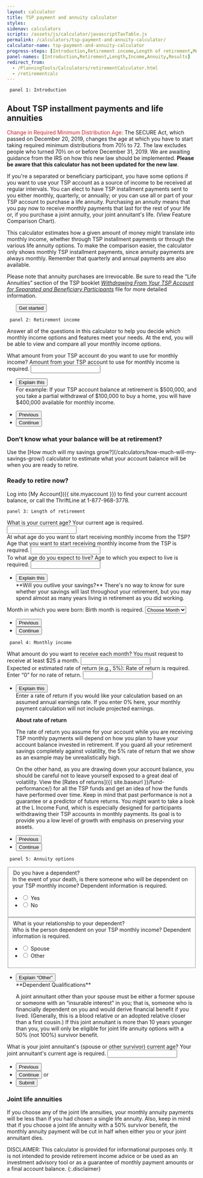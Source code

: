 ```yaml
---
layout: calculator
title: TSP payment and annuity calculator
styles:
sidenav: calculators
scripts: /assets/js/calculator/javascriptTaxTable.js
permalink: /calculators/tsp-payment-and-annuity-calculator/
calculator-name: tsp-payment-and-annuity-calculator
progress-steps: [Introduction,Retirement income,Length of retirement,Monthly income,Annuity options,Results]
panel-names: [Introduction,Retirement,Length,Income,Annuity,Results]
redirect_from:
  - /PlanningTools/Calculators/retirementCalculator.html
  - /retirementcalc
---
```


<form>
<!-- PANEL 1 -->
<code> panel 1: Introduction </code>
<section id="panel-1" class="calculator-panel" markdown="1">

## About TSP installment payments and life annuities

<span style="color: #cd2026">Change in Required Minimum Distribution Age:</span> The SECURE Act, which passed on December 20, 2019, changes the age at which you have to start taking required minimum distributions from 70&frac12; to 72. The law excludes people who turned 70&frac12; on or before December 31, 2019. We are awaiting guidance from the IRS on how this new law should be implemented. **Please be aware that this calculator has not been updated for the new law**.

If you're a separated or beneficiary participant, you have some options if you want to use your TSP account as a source of income to be received at regular intervals. You can elect to have TSP installment payments sent to you either monthly, quarterly, or annually; or you can use all or part of your TSP account to purchase a life <span data-term="Annuity" class="js-glossary-toggle term term-end">annuity</span>. Purchasing an annuity means that you pay now to receive monthly payments that last for the rest of your life or, if you purchase a joint annuity, your joint annuitant's life. (View Feature Comparison Chart).

This calculator estimates how a given amount of money might translate into monthly income, whether through TSP installment payments or through the various life annuity options. To make the comparison easier, the calculator only shows monthly TSP installment payments, since annuity payments are always monthly. Remember that quarterly and annual payments are also available.

Please note that annuity purchases are irrevocable. Be sure to read the &#8220;Life Annuities&#8221; section of the TSP booklet [_Withdrawing From Your TSP Account for Separated and Beneficiary Participants_](/publications/tspbk02.pdf) file for more detailed information.

<ul class="navigation-buttons">
<button class="usa-button " href="javascript:void(0);" onclick="processPanel(2, 0, 3, 0); return false;">Get started</button>
</ul>
</section>

<!-- PANEL 2 -->
<code> panel 2: Retirement income </code>
<section id="panel-2" class="calculator-panel" markdown="1">

Answer all of the questions in this calculator to help you decide which monthly income options and features meet your needs. At the end, you will be able to view and compare all your monthly income options.

<div class="panel-form-field">

<div class="usa-input-error">
<label class="usa-input-error-label" for="amountToUse" aria-details="panel-2.1">What amount from your TSP account do you want to use for monthly income?</label>
<span class="usa-input-error-message" id="amountToUse-message" role="alert">Amount from your TSP account to use for monthly income is required.</span>

<span data-format="$" class="input-symbol-left whole-number">
<input
  class=""
  maxlength="8"
  type="text"
  id="amountToUse"
  name="amountToUse"
  onblur="amountToUseGood();">
</span>
</div><!-- END div.usa-input-error -->

<!-- Explain this -->
<ul class="usa-accordion explain-this">
<li>
<button class="usa-accordion-button"
aria-expanded="false"
aria-controls="panel-2.1">
Explain this
</button>
<div id="panel-2.1" class="usa-accordion-content">
For example: If your TSP account balance at retirement is $500,000, and you take a <span data-term="Partial Withdrawal" class="js-glossary-toggle term term-end">partial withdrawal</span> of $100,000 to buy a home, you will have $400,000 available for monthly income.
</div>
</li>
</ul>

</div><!-- END div.panel-form-field -->

<ul class="navigation-buttons">
  <li>
  <button class="usa-button previous" href="javascript:void(0);" onclick="showPanel(1); return false;">Previous</button>
  </li>
  <li>
  <button id="showResults2" class="usa-button continue" href="javascript:void(0);" onclick="processPanel2(); return false;">Continue</button>
  </li>
</ul>


<div class="usa-alert usa-alert-info">
<div class="usa-alert-body">
<h3 class="usa-alert-heading">Don’t know what your balance will be at retirement?</h3>

<p class="usa-alert-text" markdown="1">Use the [How much will my savings grow?](/calculators/how-much-will-my-savings-grow/) calculator to estimate what your account balance will be when you are ready to retire.</p>
</div>
</div>

<div class="usa-alert usa-alert-info">
<div class="usa-alert-body">
<h3 class="usa-alert-heading">Ready to retire now?</h3>

<p class="usa-alert-text" markdown="1">Log into [My Account]({{ site.myaccount }}) to find your current account balance, or call the ThriftLine at <span class="nobr">1-877-968-3778</span>.</p>
</div>
</div>
</section>

<!-- PANEL 3 -->
<code>panel 3: Length of retirement</code>
<section id="panel-1" class="calculator-panel" markdown="1">

<div class="panel-form-field">
<div class="usa-input-error">
<label class="usa-input-error-label" for="ageNow">What is your current age?</label>
<span class="usa-input-error-message" id="ageNow-message" role="alert">Your current age is required.</span>
<input
  type="number"
  id="ageNow"
  name="ageNow"
  maxlength="2"
  onblur="ageNowGood();">
</div><!-- END div.usa-input-error -->
</div>

<div class="panel-form-field">
<div class="usa-input-error">
<label class="usa-input-error-label" for="ageFrom">At what age do you want to start receiving monthly income from the TSP?</label>
<span class="usa-input-error-message" id="ageFrom-message" role="alert">Age that you want to start receiving monthly income from the TSP is required.</span>
<input
  type="number"
  id="ageFrom"
  name="ageFrom"
  maxlength="2"
  onblur="ageFromGood();">
</div><!-- END div.usa-input-error -->
</div>

<div class="panel-form-field">
<div class="usa-input-error">
<label class="usa-input-error-label" for="ageToLive" aria-details="panel-3.1">To what age do you expect to live?</label>
<span class="usa-input-error-message" id="ageToLive-message" role="alert">Age to which you expect to live is required.</span>
<input
  type="number"
  id="ageToLive"
  name="ageToLive"
  maxlength="2"
  onblur="ageToLiveGood();">
</div><!-- END div.usa-input-error -->

<!-- Explain this -->
<ul class="usa-accordion explain-this">
<li>
<button class="usa-accordion-button"
aria-expanded="false"
aria-controls="panel-3.1">
Explain this
</button>
<div id="panel-3.1" class="usa-accordion-content" markdown="1">
**Will you outlive your savings?** There's no way to know for sure whether your savings will last throughout your retirement, but you may spend almost as many years living in retirement as you did working.
</div>
</li>
</ul>
</div>

<div class="panel-form-field">
<div class="usa-input-error">
<label class="usa-input-error-label" for="birthMonth">Month in which you were born:</label>
<span class="usa-input-error-message" id="birthMonth-message" role="alert">Birth month is required.</span>
<select id="birthMonth" name="birthMonth" onblur="birthMonthGood();">
  <option value="Choose Month">Choose Month</option>
  <option value="January">January</option>
  <option value="February">February</option>
  <option value="March">March</option>
  <option value="April">April</option>
  <option value="May">May</option>
  <option value="June">June</option>
  <option value="July">July</option>
  <option value="August">August</option>
  <option value="September">September</option>
  <option value="October">October</option>
  <option value="November">November</option>
  <option value="December">December</option>
</select>
</div><!-- end div.usa-input-error -->
</div><!-- END div.panel-form-field -->

<ul class="navigation-buttons">
  <li>
  <button class="usa-button previous" href="javascript:void(0);" onclick="showPanel(2); return false;">Previous</button>
  </li>
  <li>
  <button id="showResults2" class="usa-button continue" href="javascript:void(0);" onclick="processPanel4(); return false;">Continue</button>
  </li>
</ul>
</section>

<!-- PANEL 4 -->
<code> panel 4: Monthly income </code>
<section id="panel-4" class="calculator-panel" markdown="1">

<div class="panel-form-field">
<div class="usa-input-error">
<label class="usa-input-error-label" for="amountToReceive">What amount do you want to receive each month?</label>
<span class="usa-input-error-message" id="amountToReceive-message" role="alert">You must request to receive at least $25 a month.</span>
<span data-format="$" class="input-symbol-left whole-number">
<input
  maxlength="6"  
  type="number"
  id="amountToReceive"
  name="amountToReceive"
  onblur="amountToReceiveGood();">
</span>
</div>
</div>

<div class="panel-form-field">
<div class="usa-input-error">
<label class="usa-input-error-label" for="rateOfReturn" aria-details="panel-4.1">Expected or estimated rate of return (e.g., 5%):</label>
<span class="usa-input-error-message" id="rateOfReturn-message" role="alert">Rate of return is required. Enter &#8220;0&#8221; for no rate of return.</span>
<span data-format="%" class="input-symbol-right">
<input
  maxlength="6"
  type="number"
  id="rateOfReturn"
  name="rateOfReturn"
  value=""
  onblur="rateOfReturnGood();">
</span>
</div><!-- END div.usa-input-error -->

<!-- Explain this -->
<ul class="usa-accordion explain-this">
<li>
<button class="usa-accordion-button"
aria-expanded="false"
aria-controls="panel-4.1">
Explain this
</button>
<div id="panel-4.1" class="usa-accordion-content" markdown="1">
Enter a rate of return if you would like your calculation based on an assumed annual earnings rate. If you enter 0% here, your monthly payment calculation will not include projected earnings.

**About rate of return**

The rate of return you assume for your account while you are receiving TSP monthly payments will depend on how you plan to have your account balance invested in retirement. If you guard all your retirement savings completely against volatility, the 5% rate of return that we show as an example may be unrealistically high.

On the other hand, as you are drawing down your account balance, you should be careful not to leave yourself exposed to a great deal of volatility. View the [Rates of returns]({{ site.baseurl }}/fund-performance/) for all the TSP funds and get an idea of how the funds have performed over time. Keep in mind that past performance is not a guarantee or a predictor of future returns. You might want to take a look at the L Income Fund, which is especially designed for participants withdrawing their TSP accounts in monthly payments. Its goal is to provide you a low level of growth with emphasis on preserving your assets.

</div>
</li>
</ul>
</div><!-- END div.panel-form-field -->

<ul class="navigation-buttons">
  <li>
  <button class="usa-button previous" href="javascript:void(0);" onclick="showPanel(3); return false;">Previous</button>
  </li>
  <li>
  <button id="showResults2" class="usa-button continue" href="javascript:void(0);" onclick="processPanel5(); return false;">Continue</button>
  </li>
</ul>

</section>

<!-- PANEL 5 -->
<code> panel 5: Annuity options</code>
<section id="panel-5" class="calculator-panel" markdown="1">

<div class="panel-form-field">
<fieldset>
<div class="usa-input-error">
<legend class="sr-only">Do you have a dependent?</legend>
<label class="usa-input-error-label" for="haveDependent">In the event of your death, is there someone who will be dependent on your TSP monthly income?</label>
<span class="usa-input-error-message" id="haveDependent-error-message" role="alert">Dependent information is required.</span>
<ul class="usa-unstyled-list">
  <li>  
    <input
      type="radio"
      id="haveDependentYes"
      name="haveDependent"
      value="Yes"
      onclick="changeHaveDependentButtonImage('continue');">
      <label for="haveDependentYes">Yes</label>
  </li>  
  <li>
    <input
      type="radio"
      id="haveDependentNo"
      name="haveDependent"
      value="No"
      onclick="changeHaveDependentButtonImage('submit');">
      <label for="haveDependentNo">No</label>
  </li>
</ul>
</div><!-- end div.usa-input-error -->
</fieldset>
</div>

<!-- If Dependent = Yes -->
<!-- DAV: this fieldset should be hidden until user clicks "yes" in question above. -->
<div class="panel-form-field">
<fieldset>
<div class="usa-input-error">
<legend class="sr-only">What is your relationship to your dependent?</legend>
<label class="usa-input-error-label" for="dependent" aria-details="panel-5.1">Who is the person dependent on your TSP monthly income?</label>
<span class="usa-input-error-message" id="dependent-error-message" role="alert">Dependent information is required.</span>
<ul class="usa-unstyled-list">
  <li>  
    <input
      type="radio"
      id="dependentSpouse"
      name="dependent"
      value="Spouse"
      onclick="hideDependantQualDiv();">
      <label for="dependentSpouse">Spouse</label>
  </li>  
  <li>
    <input
      type="radio"
      id="dependentOther"
      name="dependent"
      value="Other"
      onclick="showDependantQualDiv();">
      <label for="dependentOther">Other</label>
  </li>
</ul>
</div><!-- end div.usa-input-error -->
</fieldset>

<!-- Explain "Other" -->
<ul class="usa-accordion explain-this">
<li>
<button class="usa-accordion-button"
aria-expanded="false"
aria-controls="panel-5.1">
Explain &#8220;Other&#8221;
</button>
<div id="panel-5.1" class="usa-accordion-content" markdown="1">
**Dependent Qualifications**

A joint annuitant other than your spouse must be either a former spouse or someone with an &#8220;insurable interest&#8221; in you; that is, someone who is financially dependent on you and would derive financial benefit if you lived. (Generally, this is a blood relative or an adopted relative closer than a first cousin.) If this joint annuitant is more than 10 years younger than you, you will only be eligible for joint life annuity options with a 50% (not 100%) survivor benefit.
</div>
</li>
</ul>
</div>

<div class="panel-form-field">
<div class="usa-input-error">
<label class="usa-input-error-label" for="dependentAge">What is your joint annuitant's (spouse or other survivor) current age?</label>
<span class="usa-input-error-message" id="dependentAge-message" role="alert">Your joint annuitant's current age is required.</span>
<input
  type="number"
  id="dependentAge"
  name="dependentAge"
  maxlength="2"
  onblur="dependentAgeGood();">
</div><!-- END div.usa-input-error -->

</div><!-- END div.panel-form-field -->

<ul class="navigation-buttons">
  <li>
  <button class="usa-button previous" href="javascript:void(0);" onclick="showPanel(4); return false;">Previous</button>
  </li>
  <li>
  <button id="showResults2" class="usa-button continue" href="javascript:void(0);" onclick="processPanel5(); return false;">Continue</button>&nbsp;or&nbsp;&nbsp;&nbsp;
  </li>
  <li>
  <button id="showResults2" class="usa-button submit" href="javascript:void(0);" onclick="processPanel6(); return false;">Submit</button>
  </li>
</ul>

<div class="usa-alert usa-alert-info">
<div class="usa-alert-body">
<h3 class="usa-alert-heading">Joint life annuities</h3>

<p class="usa-alert-text" markdown="1">If you choose any of the joint life annuities, your monthly annuity payments will be less than if you had chosen a single life annuity. Also, keep in mind that if you choose a joint life annuity with a 50% survivor benefit, the monthly annuity payment will be cut in half when either you or your joint annuitant dies.</p>
</div>
</div>
</section>

<!-- PANEL 6 -->
</form>

DISCLAIMER: This calculator is provided for informational purposes only. It is not intended to provide retirement income advice or be used as an investment advisory tool or as a guarantee of monthly payment amounts or a final account balance.
{:.disclaimer}
